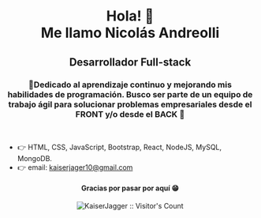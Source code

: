<h1 align="center">Hola! 👋<br />Me llamo Nicolás Andreolli</h1>
<h2 align="center">Desarrollador Full-stack</h2>
<h3 align="center">🎯Dedicado al aprendizaje continuo y mejorando mis habilidades de programación. Busco ser parte de un equipo de trabajo ágil para solucionar problemas empresariales desde el FRONT y/o desde el BACK 🚀</h3>
&nbsp;<br />


- 👉 HTML, CSS, JavaScript, Bootstrap, React, NodeJS, MySQL, MongoDB.
- 👉 email: kaiserjager10@gmail.com


<h4 align="center">Gracias por pasar por aquí 😁</h4>

<p align="center"><img src="https://profile-counter.glitch.me/{KaiserJagger}/count.svg" alt="KaiserJagger :: Visitor's Count" /></p>






